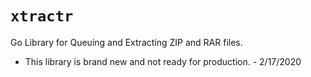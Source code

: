 # `xtractr`

Go Library for Queuing and Extracting ZIP and RAR files.

-   This library is brand new and not ready for production. - 2/17/2020
